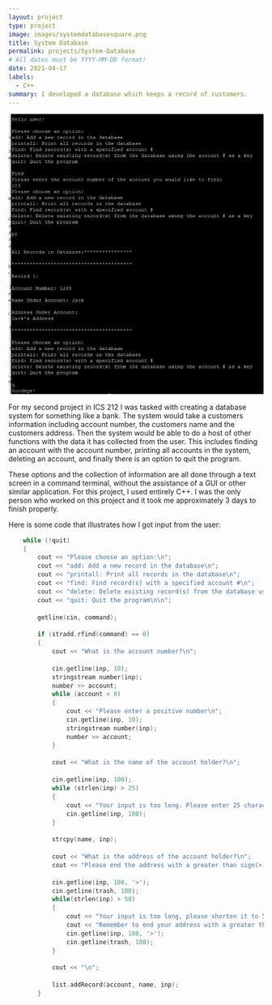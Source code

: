 ```yaml
---
layout: project
type: project
image: images/systemdatabasesquare.png
title: System Database
permalink: projects/System-Database
# All dates must be YYYY-MM-DD format!
date: 2021-04-17
labels:
  - C++
summary: I developed a database which keeps a record of customers.
---
```


<div class="ui small rounded images">
  <img class="ui image" src="../images/project2.png">
</div>

For my second project in ICS 212 I was tasked with creating a database system for something like a bank. The system would take a customers information including account number, the customers name and the customers address. Then the system would be able to do a host of other functions with the data it has collected from the user. This includes finding an account with the account number, printing all accounts in the system, deleting an account, and finally there is an option to quit the program. 

These options and the collection of information are all done through a text screen in a command terminal, without the assistance of a GUI or other similar application. For this project, I used entirely C++. I was the only person who worked on this project and it took me approximately 3 days to finish properly.



Here is some code that illustrates how I got input from the user:

```cpp
    while (!quit)
    {
        cout << "Please choose an option:\n";
        cout << "add: Add a new record in the database\n";
        cout << "printall: Print all records in the database\n";
        cout << "find: Find record(s) with a specified account #\n";
        cout << "delete: Delete existing record(s) from the database using the account # as a key\n";
        cout << "quit: Quit the program\n\n";
        
        getline(cin, command);

        if (stradd.rfind(command) == 0)
        {
            cout << "What is the account number?\n";
            
            cin.getline(inp, 10);
            stringstream number(inp);
            number >> account;
            while (account < 0)
            {
                cout << "Please enter a positive number\n";
                cin.getline(inp, 10);
                stringstream number(inp);
                number >> account;
            }
            
            cout << "What is the name of the account holder?\n";

            cin.getline(inp, 100);
            while (strlen(inp) > 25)
            {
                cout << "Your input is too long. Please enter 25 characters or less.\n";
                cin.getline(inp, 100);
            }

            strcpy(name, inp);
            
            cout << "What is the address of the account holder?\n";
            cout << "Please end the address with a greater than sign(>)\n";
            
            cin.getline(inp, 100, '>');
            cin.getline(trash, 100);
            while(strlen(inp) > 50)
            {
                cout << "Your input is too long, please shorten it to 50 characters or less.\n";
                cout << "Remember to end your address with a greater than sign(>)\n";
                cin.getline(inp, 100, '>');
                cin.getline(trash, 100);
            }

            cout << "\n";
            
            list.addRecord(account, name, inp);
        }
```


